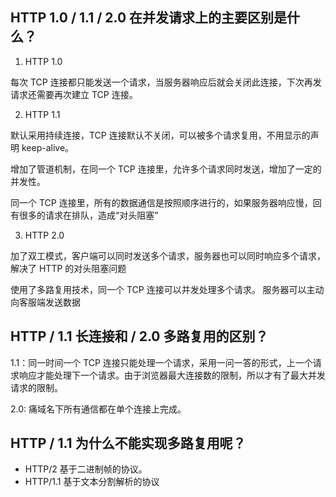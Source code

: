 ## HTTP 1.0 / 1.1 / 2.0 在并发请求上的主要区别是什么？

1. HTTP 1.0

每次 TCP 连接都只能发送一个请求，当服务器响应后就会关闭此连接，下次再发请求还需要再次建立 TCP 连接。

2. HTTP 1.1

默认采用持续连接，TCP 连接默认不关闭，可以被多个请求复用，不用显示的声明 keep-alive。

增加了管道机制，在同一个 TCP 连接里，允许多个请求同时发送，增加了一定的并发性。

同一个 TCP 连接里，所有的数据通信是按照顺序进行的，如果服务器响应慢，回有很多的请求在排队，造成“对头阻塞”

3. HTTP 2.0

加了双工模式，客户端可以同时发送多个请求，服务器也可以同时响应多个请求，解决了 HTTP 的对头阻塞问题

使用了多路复用技术，同一个 TCP 连接可以并发处理多个请求。 服务器可以主动向客服端发送数据

## HTTP / 1.1 长连接和 / 2.0 多路复用的区别？

1.1：同一时间一个 TCP 连接只能处理一个请求，采用一问一答的形式，上一个请求响应才能处理下一个请求。由于浏览器最大连接数的限制，所以才有了最大并发请求的限制。

2.0: 痛域名下所有通信都在单个连接上完成。

## HTTP / 1.1 为什么不能实现多路复用呢？

- HTTP/2 基于二进制帧的协议。
- HTTP/1.1 基于文本分割解析的协议
